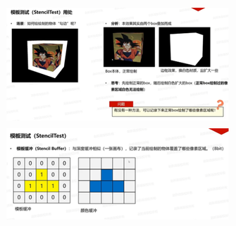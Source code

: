 ![输入图片说明](/imgs/2025-02-08/dD2ags72nH0RsSxG.png)

![输入图片说明](/imgs/2025-02-08/QSmym7ZiF54lEOkm.png)
<!--stackedit_data:
eyJoaXN0b3J5IjpbMzg3MDQ4MzU1LC0xNzEwMjIyMTc5XX0=
-->